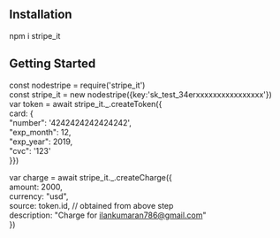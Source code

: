 ## Installation

npm i stripe_it

## Getting Started

const nodestripe =  require('stripe_it') <br />
 const stripe_it = new nodestripe({key:'sk_test_34erxxxxxxxxxxxxxxxx'}) </br >
 var token = await stripe_it._.createToken({ <br />
 card: { <br />
   "number": '4242424242424242', <br />
    "exp_month": 12, <br />
    "exp_year": 2019, <br />
    "cvc": '123' <br />
}}) <br />

var charge = await stripe_it._.createCharge({ <br />
  amount: 2000, <br />
  currency: "usd",  <br />
  source: token.id, // obtained from above step  <br />
  description: "Charge for ilankumaran786@gmail.com" <br />
}) <br />


